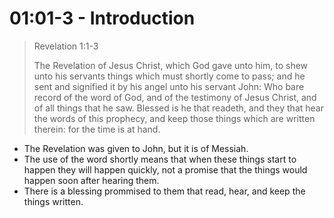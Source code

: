 # 01:01-3 - Introduction

> Revelation 1:1-3
> 
> The Revelation of Jesus Christ, which God gave unto him, to shew unto his servants things which must shortly come to pass; and he sent and signified it by his angel unto his servant John: Who bare record of the word of God, and of the testimony of Jesus Christ, and of all things that he saw. Blessed is he that readeth, and they that hear the words of this prophecy, and keep those things which are written therein: for the time is at hand.

-   The Revelation was given to John, but it is of Messiah.
-   The use of the word shortly means that when these things start to happen they will happen quickly, not a promise that the things would happen soon after hearing them.
-   There is a blessing prommised to them that read, hear, and keep the things written.
